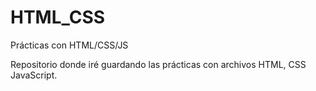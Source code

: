 # HTML_CSS
Prácticas con  HTML/CSS/JS

Repositorio donde iré guardando las prácticas con archivos HTML, CSS JavaScript.
